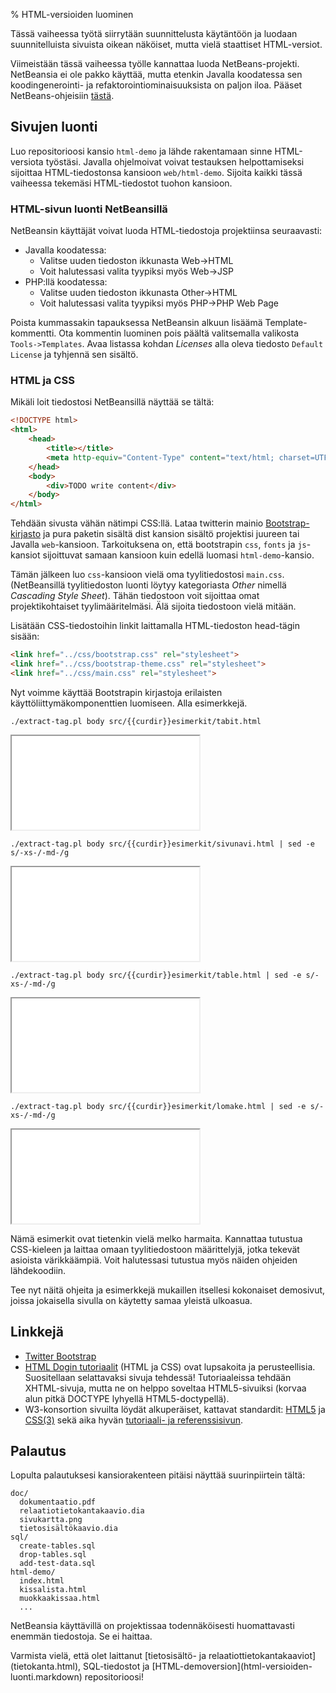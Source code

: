 % HTML-versioiden luominen
<!-- order: 5 -->

<wip />

Tässä vaiheessa työtä siirrytään suunnittelusta käytäntöön
ja luodaan suunnitelluista sivuista oikean näköiset, mutta
vielä staattiset HTML-versiot.

Viimeistään tässä vaiheessa työlle kannattaa luoda NetBeans-projekti.
NetBeansia ei ole pakko käyttää, mutta etenkin Javalla koodatessa sen
koodingenerointi- ja refaktorointiominaisuuksista on paljon iloa.
Pääset NetBeans-ohjeisiin [tästä](netbeans.html).

## Sivujen luonti

Luo repositorioosi kansio `html-demo` ja lähde rakentamaan sinne HTML-versiota työstäsi. 
Javalla ohjelmoivat voivat testauksen helpottamiseksi sijoittaa HTML-tiedostonsa kansioon `web/html-demo`.
Sijoita kaikki tässä vaiheessa tekemäsi HTML-tiedostot tuohon kansioon.

### HTML-sivun luonti NetBeansillä

NetBeansin käyttäjät voivat luoda HTML-tiedostoja projektiinsa seuraavasti:

* Javalla koodatessa:
    * Valitse uuden tiedoston ikkunasta Web->HTML
    * Voit halutessasi valita tyypiksi myös Web->JSP
* PHP:llä koodatessa:
    * Valitse uuden tiedoston ikkunasta Other->HTML
    * Voit halutessasi valita tyypiksi myös PHP->PHP Web Page

Poista kummassakin tapauksessa NetBeansin alkuun lisäämä Template-kommentti.
Ota kommentin luominen pois päältä valitsemalla valikosta `Tools->Templates`.
Avaa listassa kohdan _Licenses_ alla oleva tiedosto `Default License` ja tyhjennä sen sisältö.

### HTML ja CSS

Mikäli loit tiedostosi NetBeansillä näyttää se tältä:

~~~~HTML
<!DOCTYPE html>
<html>
    <head>
        <title></title>
        <meta http-equiv="Content-Type" content="text/html; charset=UTF-8">
    </head>
    <body>
        <div>TODO write content</div>
    </body>
</html>
~~~~

Tehdään sivusta vähän nätimpi CSS:llä. Lataa twitterin mainio [Bootstrap-kirjasto](http://getbootstrap.com/)
ja pura paketin sisältä dist kansion sisältö projektisi juureen tai Javalla `web`-kansioon.
Tarkoituksena on, että bootstrapin `css`, `fonts` ja `js`-kansiot
sijoittuvat samaan kansioon kuin edellä luomasi `html-demo`-kansio. 

Tämän jälkeen luo `css`-kansioon vielä oma tyylitiedostosi `main.css`. (NetBeansillä tyylitiedoston luonti löytyy kategoriasta _Other_ nimellä _Cascading Style Sheet_). Tähän tiedostoon voit sijoittaa omat projektikohtaiset tyylimääritelmäsi. Älä sijoita tiedostoon vielä mitään.

Lisätään CSS-tiedostoihin linkit laittamalla HTML-tiedoston head-tägin sisään:

~~~HTML
<link href="../css/bootstrap.css" rel="stylesheet">
<link href="../css/bootstrap-theme.css" rel="stylesheet">
<link href="../css/main.css" rel="stylesheet">
~~~

Nyt voimme käyttää Bootstrapin kirjastoja erilaisten käyttöliittymäkomponenttien luomiseen. Alla esimerkkejä.

<tabs>
<tab title="Tabinavigaatio">

~~~~ {#html execute=bash type=block}
./extract-tag.pl body src/{{curdir}}esimerkit/tabit.html
~~~~

<iframe src="{{rootdir}}src/{{curdir}}esimerkit/tabit.html" ></iframe>

</tab>
<tab title="Sivunavigaatio">

~~~~ {#html execute=bash type=block}
./extract-tag.pl body src/{{curdir}}esimerkit/sivunavi.html | sed -e s/-xs-/-md-/g 
~~~~

<iframe src="{{rootdir}}src/{{curdir}}esimerkit/sivunavi.html" ></iframe>

</tab>
<tab title="Listaus">

~~~~ {#html execute=bash type=block}
./extract-tag.pl body src/{{curdir}}esimerkit/table.html | sed -e s/-xs-/-md-/g 
~~~~

<iframe src="{{rootdir}}src/{{curdir}}esimerkit/table.html" ></iframe>

</tab>
<tab title="Lomake">

~~~~ {#html execute=bash type=block}
./extract-tag.pl body src/{{curdir}}esimerkit/lomake.html | sed -e s/-xs-/-md-/g 
~~~~

<iframe src="{{rootdir}}src/{{curdir}}esimerkit/lomake.html" ></iframe>

</tab>
</tabs>

Nämä esimerkit ovat tietenkin vielä melko harmaita. Kannattaa tutustua CSS-kieleen ja laittaa
omaan tyylitiedostoon määrittelyjä, jotka tekevät asioista värikkäämpiä.
Voit halutessasi tutustua myös näiden ohjeiden lähdekoodiin.

Tee nyt näitä ohjeita ja esimerkkejä mukaillen itsellesi kokonaiset demosivut, joissa jokaisella sivulla on käytetty samaa
yleistä ulkoasua.

## Linkkejä

* [Twitter Bootstrap](http://getbootstrap.com/)
* [HTML Dogin tutoriaalit](http://www.htmldog.com/) (HTML ja CSS) ovat lupsakoita ja perusteellisia. Suositellaan selattavaksi sivuja tehdessä! Tutoriaaleissa tehdään XHTML-sivuja, mutta ne on helppo soveltaa HTML5-sivuiksi (korvaa alun pitkä DOCTYPE lyhyellä HTML5-doctypellä).
* W3-konsortion sivuilta löydät alkuperäiset, kattavat standardit: [HTML5](http://www.w3.org/TR/html5/) ja [CSS(3)](http://www.w3.org/TR/CSS/) sekä aika hyvän [tutoriaali- ja referenssisivun](http://w3schools.com/html/html5_intro.asp).

## Palautus

Lopulta palautuksesi kansiorakenteen pitäisi näyttää suurinpiirtein tältä:

~~~~
doc/
  dokumentaatio.pdf
  relaatiotietokantakaavio.dia
  sivukartta.png
  tietosisältökaavio.dia
sql/
  create-tables.sql
  drop-tables.sql
  add-test-data.sql
html-demo/
  index.html
  kissalista.html
  muokkaakissaa.html
  ...
~~~~

NetBeansia käyttävillä on projektissaa todennäköisesti huomattavasti enemmän tiedostoja.
Se ei haittaa.

<last>
Varmista vielä, että olet laittanut [tietosisältö- ja relaatiottietokantakaaviot](tietokanta.html), SQL-tiedostot ja [HTML-demoversion](html-versioiden-luonti.markdown) repositorioosi!
</last>
